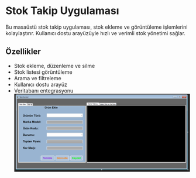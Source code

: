 # Stok Takip Uygulaması

Bu masaüstü stok takip uygulaması, stok ekleme ve görüntüleme işlemlerini kolaylaştırır. Kullanıcı dostu arayüzüyle hızlı ve verimli stok yönetimi sağlar.

## Özellikler
- Stok ekleme, düzenleme ve silme
- Stok listesi görüntüleme
- Arama ve filtreleme
- Kullanıcı dostu arayüz
- Veritabanı entegrasyonu
![resim](1.png)
